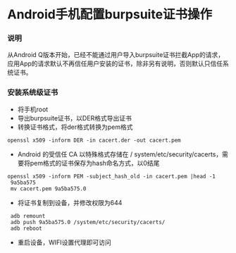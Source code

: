 # Android手机配置burpsuite证书操作

### 说明

从Android Q版本开始，已经不能通过用户导入burpsuite证书拦截App的请求，应用App的请求默认不再信任用户安装的证书，除非另有说明，否则默认只信任系统证书。

### 安装系统级证书

+ 将手机root
+ 导出burpsuite证书，以DER格式导出证书
+ 转换证书格式，将der格式转换为pem格式
```
openssl x509 -inform DER -in cacert.der -out cacert.pem
```
+ Android 的受信任 CA 以特殊格式存储在 / system/etc/security/cacerts，需要将pem格式的证书保存为hash命名方式，以0结尾
```
openssl x509 -inform PEM -subject_hash_old -in cacert.pem |head -1  
 9a5ba575
 mv cacert.pem 9a5ba575.0
```
+ 将证书复制到设备，并修改权限为644
```
 adb remount 
 adb push 9a5ba575.0 /system/etc/security/cacerts/  
 adb reboot
```
+ 重启设备，WIFI设置代理即可访问
